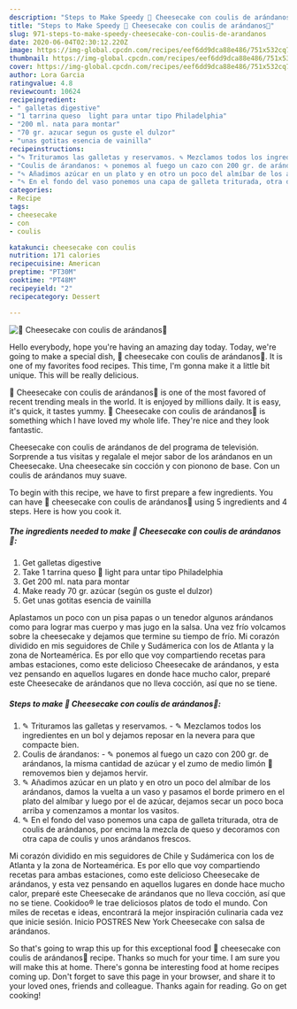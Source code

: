 ```yaml
---
description: "Steps to Make Speedy 🍃 Cheesecake con coulis de arándanos🍃"
title: "Steps to Make Speedy 🍃 Cheesecake con coulis de arándanos🍃"
slug: 971-steps-to-make-speedy-cheesecake-con-coulis-de-arandanos
date: 2020-06-04T02:30:12.220Z
image: https://img-global.cpcdn.com/recipes/eef6dd9dca88e486/751x532cq70/🍃-cheesecake-con-coulis-de-arandanos🍃-foto-principal.jpg
thumbnail: https://img-global.cpcdn.com/recipes/eef6dd9dca88e486/751x532cq70/🍃-cheesecake-con-coulis-de-arandanos🍃-foto-principal.jpg
cover: https://img-global.cpcdn.com/recipes/eef6dd9dca88e486/751x532cq70/🍃-cheesecake-con-coulis-de-arandanos🍃-foto-principal.jpg
author: Lora Garcia
ratingvalue: 4.8
reviewcount: 10624
recipeingredient:
- " galletas digestive"
- "1 tarrina queso  light para untar tipo Philadelphia"
- "200 ml. nata para montar"
- "70 gr. azucar segun os guste el dulzor"
- "unas gotitas esencia de vainilla"
recipeinstructions:
- "✎ Trituramos las galletas y reservamos. ✎ Mezclamos todos los ingredientes en un bol y dejamos reposar en la nevera para que compacte bien."
- "Coulis de árandanos: ✎ ponemos al fuego un cazo con 200 gr. de arándanos, la misma cantidad de azúcar y el zumo de medio limón 🍋 removemos bien y dejamos hervir."
- "✎ Añadimos azúcar en un plato y en otro un poco del almíbar de los arándanos, damos la vuelta a un vaso y pasamos el borde primero en el plato del almíbar y luego por el de azúcar, dejamos secar un poco boca arriba y comenzamos a montar los vasitos."
- "✎ En el fondo del vaso ponemos una capa de galleta triturada, otra de coulis de arándanos, por encima la mezcla de queso y decoramos con otra capa de coulis y unos arándanos frescos."
categories:
- Recipe
tags:
- cheesecake
- con
- coulis

katakunci: cheesecake con coulis 
nutrition: 171 calories
recipecuisine: American
preptime: "PT30M"
cooktime: "PT48M"
recipeyield: "2"
recipecategory: Dessert

---
```



![🍃 Cheesecake con coulis de arándanos🍃](https://img-global.cpcdn.com/recipes/eef6dd9dca88e486/751x532cq70/🍃-cheesecake-con-coulis-de-arandanos🍃-foto-principal.jpg)

Hello everybody, hope you're having an amazing day today. Today, we're going to make a special dish, 🍃 cheesecake con coulis de arándanos🍃. It is one of my favorites food recipes. This time, I'm gonna make it a little bit unique. This will be really delicious.

🍃 Cheesecake con coulis de arándanos🍃 is one of the most favored of recent trending meals in the world. It is enjoyed by millions daily. It is easy, it's quick, it tastes yummy. 🍃 Cheesecake con coulis de arándanos🍃 is something which I have loved my whole life. They're nice and they look fantastic.

Cheesecake con coulis de arándanos de del programa de televisión. Sorprende a tus visitas y regalale el mejor sabor de los arándanos en un Cheesecake. Una cheesecake sin cocción y con pionono de base. Con un coulis de arándanos muy suave.


To begin with this recipe, we have to first prepare a few ingredients. You can have 🍃 cheesecake con coulis de arándanos🍃 using 5 ingredients and 4 steps. Here is how you cook it.

<!--inarticleads1-->

##### The ingredients needed to make 🍃 Cheesecake con coulis de arándanos🍃:

1. Get  galletas digestive
1. Take 1 tarrina queso 🧀 light para untar tipo Philadelphia
1. Get 200 ml. nata para montar
1. Make ready 70 gr. azúcar (según os guste el dulzor)
1. Get unas gotitas esencia de vainilla


Aplastamos un poco con un pisa papas o un tenedor algunos arándanos como para lograr mas cuerpo y mas jugo en la salsa. Una vez frío volcamos sobre la cheesecake y dejamos que termine su tiempo de frío. Mi corazón dividido en mis seguidores de Chile y Sudámerica con los de Atlanta y la zona de Norteamérica. Es por ello que voy compartiendo recetas para ambas estaciones, como este delicioso Cheesecake de arándanos, y esta vez pensando en aquellos lugares en donde hace mucho calor, preparé este Cheesecake de arándanos que no lleva cocción, así que no se tiene. 

<!--inarticleads2-->

##### Steps to make 🍃 Cheesecake con coulis de arándanos🍃:

1. ✎ Trituramos las galletas y reservamos. - ✎ Mezclamos todos los ingredientes en un bol y dejamos reposar en la nevera para que compacte bien.
1. Coulis de árandanos: - ✎ ponemos al fuego un cazo con 200 gr. de arándanos, la misma cantidad de azúcar y el zumo de medio limón 🍋 removemos bien y dejamos hervir.
1. ✎ Añadimos azúcar en un plato y en otro un poco del almíbar de los arándanos, damos la vuelta a un vaso y pasamos el borde primero en el plato del almíbar y luego por el de azúcar, dejamos secar un poco boca arriba y comenzamos a montar los vasitos.
1. ✎ En el fondo del vaso ponemos una capa de galleta triturada, otra de coulis de arándanos, por encima la mezcla de queso y decoramos con otra capa de coulis y unos arándanos frescos.


Mi corazón dividido en mis seguidores de Chile y Sudámerica con los de Atlanta y la zona de Norteamérica. Es por ello que voy compartiendo recetas para ambas estaciones, como este delicioso Cheesecake de arándanos, y esta vez pensando en aquellos lugares en donde hace mucho calor, preparé este Cheesecake de arándanos que no lleva cocción, así que no se tiene. Cookidoo® le trae deliciosos platos de todo el mundo. Con miles de recetas e ideas, encontrará la mejor inspiración culinaria cada vez que inicie sesión. Inicio POSTRES New York Cheesecake con salsa de arándanos. 

So that's going to wrap this up for this exceptional food 🍃 cheesecake con coulis de arándanos🍃 recipe. Thanks so much for your time. I am sure you will make this at home. There's gonna be interesting food at home recipes coming up. Don't forget to save this page in your browser, and share it to your loved ones, friends and colleague. Thanks again for reading. Go on get cooking!
